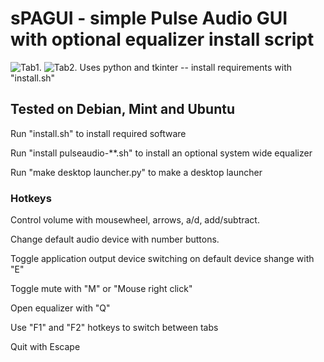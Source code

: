 # sPAGUI - simple Pulse Audio GUI with optional equalizer install script
![Tab1.](https://github.com/Bakterija/sPaGUI/tree/master/load/screenshot.png)
![Tab2.](https://github.com/Bakterija/sPAGUI/tree/master/load/screenshot2.png)
Uses python and tkinter -- install requirements with "install.sh"

## Tested on Debian, Mint and Ubuntu
Run "install.sh" to install required software

Run "install pulseaudio-**.sh" to install an optional system wide equalizer

Run "make desktop launcher.py" to make a desktop launcher

### Hotkeys

Control volume with mousewheel, arrows,  a/d, add/subtract.

Change default audio device with number buttons.

Toggle application output device switching on default device shange with  "E"

Toggle mute with "M" or "Mouse right click"

Open equalizer with "Q"

Use "F1" and "F2" hotkeys to switch between tabs

Quit with Escape
